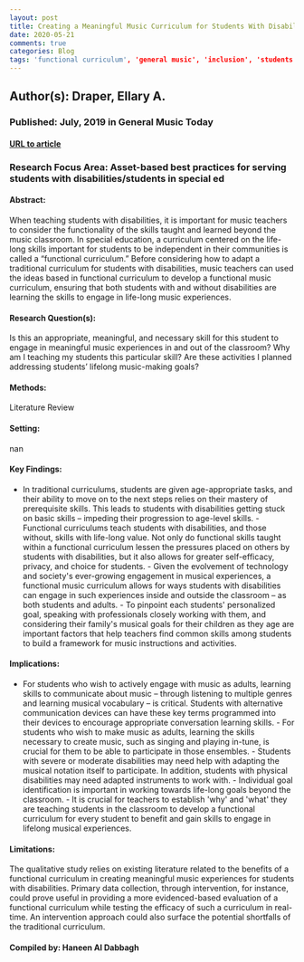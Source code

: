 ```yaml
---
layout: post
title: Creating a Meaningful Music Curriculum for Students With Disabilities
date: 2020-05-21
comments: true
categories: Blog
tags: 'functional curriculum', 'general music', 'inclusion', 'students with disabilities'
---
```


## Author(s): Draper, Ellary A.  

### Published: July, 2019 in General Music Today

#### [URL to article](https://journals.sagepub.com/doi/pdf/10.1177/1048371319863792?casa_token=mY5Rmv4SvuoAAAAA:rUTE4DHSwXY-wxNPj1q3m_mGxpjGq1WGakEo2HQKuSYF0tW2ltHzIkYxnw7jcJ2qPefch4SmjmQDNg)

### Research Focus Area: Asset-based best practices for serving students with disabilities/students in special ed

#### Abstract:
When teaching students with disabilities, it is important for music teachers to consider the functionality of the skills taught and learned beyond the music classroom. In special education, a curriculum centered on the life-long skills important for students to be independent in their communities is called a “functional curriculum.” Before considering how to adapt a traditional curriculum for students with disabilities, music teachers can used the ideas based in functional curriculum to develop a functional music curriculum, ensuring that both students with and without disabilities are learning the skills to engage in life-long music experiences.


#### Research Question(s):
Is this an appropriate, meaningful, and necessary skill for this student to engage in meaningful music experiences in and out of the classroom? Why am I teaching my students this particular skill? Are these activities I planned addressing students’ lifelong music-making goals?


#### Methods:
Literature Review


#### Setting:
nan


#### Key Findings:
- In traditional curriculums, students are given age-appropriate tasks, and their ability to move on to the next steps relies on their mastery of prerequisite skills. This leads to students with disabilities getting stuck on basic skills – impeding their progression to age-level skills.  - Functional curriculums teach students with disabilities, and those without, skills with life-long value. Not only do functional skills taught within a functional curriculum lessen the pressures placed on others by students with disabilities, but it also allows for greater self-efficacy, privacy, and choice for students.  - Given the evolvement of technology and society's ever-growing engagement in musical experiences, a functional music curriculum allows for ways students with disabilities can engage in such experiences inside and outside the classroom – as both students and adults.  - To pinpoint each students' personalized goal, speaking with professionals closely working with them, and considering their family's musical goals for their children as they age are important factors that help teachers find common skills among students to build a framework for music instructions and activities. 


#### Implications:
- For students who wish to actively engage with music as adults, learning skills to communicate about music – through listening to multiple genres and learning musical vocabulary – is critical. Students with alternative communication devices can have these key terms programmed into their devices to encourage appropriate conversation learning skills.  - For students who wish to make music as adults, learning the skills necessary to create music, such as singing and playing in-tune, is crucial for them to be able to participate in those ensembles.  - Students with severe or moderate disabilities may need help with adapting the musical notation itself to participate. In addition, students with physical disabilities may need adapted instruments to work with.  - Individual goal identification is important in working towards life-long goals beyond the classroom.  - It is crucial for teachers to establish 'why' and 'what' they are teaching students in the classroom to develop a functional curriculum for every student to benefit and gain skills to engage in lifelong musical experiences. 


#### Limitations:
The qualitative study relies on existing literature related to the benefits of a functional curriculum in creating meaningful music experiences for students with disabilities. Primary data collection, through intervention, for instance, could prove useful in providing a more evidenced-based evaluation of a functional curriculum while testing the efficacy of such a curriculum in real-time. An intervention approach could also surface the potential shortfalls of the traditional curriculum. 


#### Compiled by: Haneen Al Dabbagh

